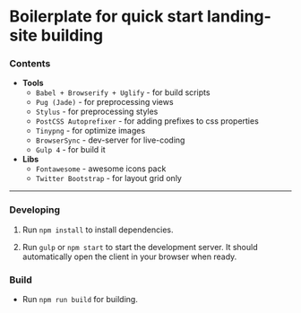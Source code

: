 # Boilerplate for quick start landing-site building

### Contents

* **Tools**
  * `Babel + Browserify + Uglify` - for build scripts
  * `Pug (Jade)` - for preprocessing views
  * `Stylus` - for preprocessing styles
  * `PostCSS Autoprefixer` - for adding prefixes to css properties
  * `Tinypng` - for optimize images
  * `BrowserSync` - dev-server for live-coding
  * `Gulp 4` - for build it
* **Libs**
  * `Fontawesome` - awesome icons pack
  * `Twitter Bootstrap` - for layout grid only

---

### Developing

1. Run `npm install` to install dependencies.

2. Run `gulp` or `npm start` to start the development server.
   It should automatically open the client in your browser when ready.

### Build

* Run `npm run build` for building.
